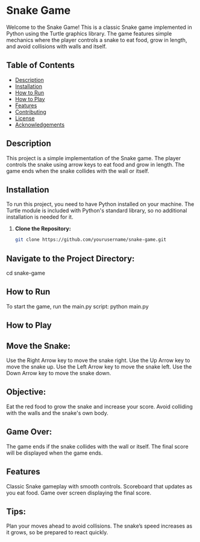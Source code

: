 # Snake Game

Welcome to the Snake Game! This is a classic Snake game implemented in Python using the Turtle graphics library. The game features simple mechanics where the player controls a snake to eat food, grow in length, and avoid collisions with walls and itself.

## Table of Contents
- [Description](#description)
- [Installation](#installation)
- [How to Run](#how-to-run)
- [How to Play](#how-to-play)
- [Features](#features)
- [Contributing](#contributing)
- [License](#license)
- [Acknowledgements](#acknowledgements)

## Description

This project is a simple implementation of the Snake game. The player controls the snake using arrow keys to eat food and grow in length. The game ends when the snake collides with the wall or itself.

## Installation

To run this project, you need to have Python installed on your machine. The Turtle module is included with Python's standard library, so no additional installation is needed for it.

1. **Clone the Repository:**
   ```bash
   git clone https://github.com/yourusername/snake-game.git
   
## Navigate to the Project Directory:
cd snake-game

## How to Run
To start the game, run the main.py script:
python main.py

## How to Play
## Move the Snake:
Use the Right Arrow key to move the snake right.
Use the Up Arrow key to move the snake up.
Use the Left Arrow key to move the snake left.
Use the Down Arrow key to move the snake down.

## Objective:
Eat the red food to grow the snake and increase your score.
Avoid colliding with the walls and the snake's own body.

## Game Over:
The game ends if the snake collides with the wall or itself.
The final score will be displayed when the game ends.

## Features
Classic Snake gameplay with smooth controls.
Scoreboard that updates as you eat food.
Game over screen displaying the final score.

## Tips:
Plan your moves ahead to avoid collisions.
The snake’s speed increases as it grows, so be prepared to react quickly.
